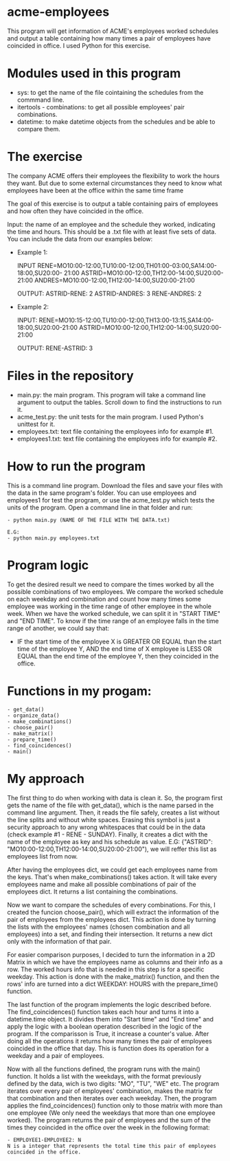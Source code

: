 # acme-employees
This program will get information of ACME's employees worked schedules and output a table containing how many times a pair of employees have coincided in office. I used Python for this exercise.

# Modules used in this program
  - sys: to get the name of the file cointaining the schedules from the commmand line.
  - itertools - combinations: to get all possible employees' pair combinations.
  - datetime: to make datetime objects from the schedules and be able to compare them.
 
# The exercise

The company ACME offers their employees the flexibility to work the hours they want. But due to some external circumstances they need to know what employees have been at the office within the same time frame

The goal of this exercise is to output a table containing pairs of employees and how often they have coincided in the office.

Input: the name of an employee and the schedule they worked, indicating the time and hours. This should be a .txt file with at least five sets of data. You can include the data from our examples below:

- Example 1:

  INPUT
  RENE=MO10:00-12:00,TU10:00-12:00,TH01:00-03:00,SA14:00-18:00,SU20:00- 21:00
  ASTRID=MO10:00-12:00,TH12:00-14:00,SU20:00-21:00
  ANDRES=MO10:00-12:00,TH12:00-14:00,SU20:00-21:00

  OUTPUT:
  ASTRID-RENE: 2
  ASTRID-ANDRES: 3
  RENE-ANDRES: 2

- Example 2:

  INPUT:
  RENE=MO10:15-12:00,TU10:00-12:00,TH13:00-13:15,SA14:00-18:00,SU20:00-21:00
  ASTRID=MO10:00-12:00,TH12:00-14:00,SU20:00-21:00

  OUTPUT:
  RENE-ASTRID: 3

# Files in the repository

- main.py: the main program. This program will take a command line argument to output the tables. Scroll down to find the instructions to run it.
- acme_test.py: the unit tests for the main program. I used Python's unittest for it. 
- employees.txt: text file containing the employees info for example #1.
- employees1.txt: text file containing the employees info for example #2.

# How to run the program

This is a command line program. Download the files and save your files with the data in the same program's folder. You can use employees and employees1 for test the program, or use the acme_test.py which tests the units of the program. Open a command line in that folder and run:

    - python main.py (NAME OF THE FILE WITH THE DATA.txt)
    
    E.G:
    - python main.py employees.txt

# Program logic

To get the desired result we need to compare the times worked by all the possible combinations of two employees. We compare the worked schedule on each weekday and combination and count how many times some employee was working in the time range of other employee in the whole week. When we have the worked schedule, we can split it in "START TIME" and "END TIME". To know if the time range of an employee falls in the time range of another, we could say that:

  - IF the start time of the employee X is GREATER OR EQUAL than the start time of the employee Y, AND the end time of X employee is LESS OR EQUAL than the end time of the employee Y, then they coincided in the office.

  # Functions in my progam:
    - get_data()
    - organize_data()
    - make_combinations()
    - choose_pair()
    - make_matrix()
    - prepare_time()
    - find_coincidences()
    - main()
    
# My approach

The first thing to do when working with data is clean it. So, the program first gets the name of the file with get_data(), which is the name parsed in the command line argument. Then, it reads the file safely, creates a list without the line splits and without white spaces. Erasing this symbol is just a security approach to any wrong whitespaces that could be in the data (check example #1 - RENE - SUNDAY). Finally, it creates a dict with the name of the employee as key and his schedule as value. E.G: {"ASTRID": "MO10:00-12:00,TH12:00-14:00,SU20:00-21:00"), we will reffer this list as employees list from now.

After having the employees dict, we could get each employees name from the keys. That's when make_combinations() takes action. It will take every employees name and make all possible combinations of pair of the employees dict. It returns a list containing the combinations.

Now we want to compare the schedules of every combinations. For this, I created the funcion choose_pair(), which will extract the information of the pair of employees from the employees dict. This action is done by turning the lists with the employees' names (chosen combination and all employees) into a set, and finding their intersection. It returns a new dict only with the information of that pair.

For easier comparison purposes, I decided to turn the information in a 2D Matrix in which we have the employees name as columns and their info as a row. The worked hours info that is needed in this step is for a specific weekday. This action is done with the make_matrix() function, and then the rows' info are turned into a dict WEEKDAY: HOURS with the prepare_time() function.

The last function of the program implements the logic described before. The find_coincidences() function takes each hour and turns it into a datetime.time object. It divides them into "Start time" and "End time" and apply the logic with a boolean operation described in the logic of the program. If the comparisson is True, it increase a counter's value. After doing all the operations it returns how many times the pair of employees coincided in the office that day. This is function does its operation for a weekday and a pair of employees.

Now with all the functions defined, the program runs with the main() function. It holds a list with the weekdays, with the format previously defined by the data, wich is two digits: "MO", "TU", "WE" etc. The program iterates over every pair of employees' combination, makes the matrix for that combination and then iterates over each weekday. Then, the program applies the find_coincidences() function only to those matrix with more than one employee (We only need the weekdays that more than one employee worked). The program returns the pair of employees and the sum of the times they coincided in the office over the week in the following format:

    - EMPLOYEE1-EMPLOYEE2: N
    N is a integer that represents the total time this pair of employees coincided in the office.
